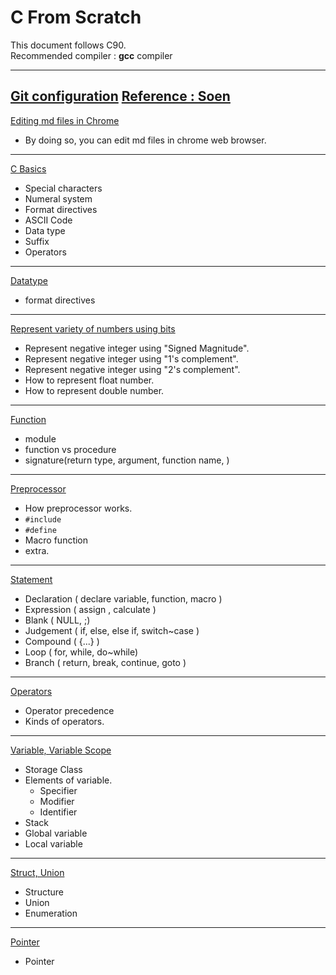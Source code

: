 # C From Scratch

This document follows C90.  
Recommended compiler : **gcc** compiler

------------------------
[Git configuration](https://github.com/csyouk/deepdive_into_c/blob/master/How-To-Manage-Git.md)
[Reference : Soen](http://soen.kr/)
------------------------
[Editing md files in Chrome](https://developers.google.com/web/tools/setup/setup-workflow)

- By doing so, you can edit md files in chrome web browser.

------------------------
[C Basics](https://github.com/csyouk/deepdive_into_c/blob/master/Introduction.md)

- Special characters
- Numeral system
- Format directives
- ASCII Code
- Data type
- Suffix
- Operators

------------------------
[Datatype](https://github.com/csyouk/deepdive_into_c/blob/master/Datatype.md)
- format directives

-------------------------
[Represent variety of numbers using bits](https://github.com/csyouk/deepdive_into_c/blob/master/Represent_NeNumber_FloatDouble.md)
- Represent negative integer using "Signed Magnitude".
- Represent negative integer using "1's complement".
- Represent negative integer using "2's complement".
- How to represent float number.
- How to represent double number.


------------------------
[Function](https://github.com/csyouk/deepdive_into_c/blob/master/Function.md)

- module
- function vs procedure
- signature(return type, argument, function name, )

------------------------
[Preprocessor](https://github.com/csyouk/deepdive_into_c/blob/master/Preprocessor.md)

- How preprocessor works.
- ```#include```
- ```#define```
- Macro function
- extra.


------------------------
[Statement](https://github.com/csyouk/deepdive_into_c/blob/master/Statement.md)

- Declaration ( declare variable, function, macro )
- Expression ( assign , calculate )
- Blank ( NULL, ;)
- Judgement ( if, else, else if, switch~case )
- Compound ( {...} )
- Loop ( for, while, do~while)
- Branch ( return, break, continue, goto )

------------------------
[Operators](https://github.com/csyouk/deepdive_into_c/blob/master/Operators.md)

- Operator precedence
- Kinds of operators.

------------------------
[Variable, Variable Scope](https://github.com/csyouk/deepdive_into_c/blob/master/Variable-Scope.md)

- Storage Class
- Elements of variable.
  - Specifier
  - Modifier
  - Identifier
- Stack
- Global variable
- Local variable

------------------------
[Struct, Union](https://github.com/csyouk/deepdive_into_c/blob/master/Struct-Union.md)

- Structure
- Union
- Enumeration

------------------------
[Pointer](https://github.com/csyouk/deepdive_into_c/blob/master/Pointer.md)

- Pointer
